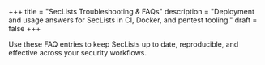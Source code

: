 +++
title = "SecLists Troubleshooting & FAQs"
description = "Deployment and usage answers for SecLists in CI, Docker, and pentest tooling."
draft = false
+++

Use these FAQ entries to keep SecLists up to date, reproducible, and effective across your security workflows.
